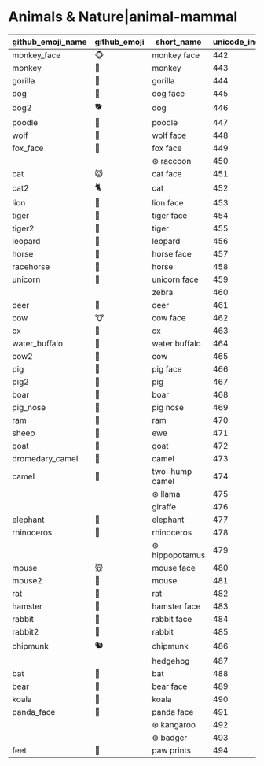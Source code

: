 # Animals & Nature|animal-mammal

|github_emoji_name|github_emoji|short_name|unicode_index|
|---|---|---|---|
|monkey_face|:monkey_face:|monkey face|442|
|monkey|:monkey:|monkey|443|
|gorilla|:gorilla:|gorilla|444|
|dog|:dog:|dog face|445|
|dog2|:dog2:|dog|446|
|poodle|:poodle:|poodle|447|
|wolf|:wolf:|wolf face|448|
|fox_face|:fox_face:|fox face|449|
|||⊛ raccoon|450|
|cat|:cat:|cat face|451|
|cat2|:cat2:|cat|452|
|lion|:lion:|lion face|453|
|tiger|:tiger:|tiger face|454|
|tiger2|:tiger2:|tiger|455|
|leopard|:leopard:|leopard|456|
|horse|:horse:|horse face|457|
|racehorse|:racehorse:|horse|458|
|unicorn|:unicorn:|unicorn face|459|
|||zebra|460|
|deer|:deer:|deer|461|
|cow|:cow:|cow face|462|
|ox|:ox:|ox|463|
|water_buffalo|:water_buffalo:|water buffalo|464|
|cow2|:cow2:|cow|465|
|pig|:pig:|pig face|466|
|pig2|:pig2:|pig|467|
|boar|:boar:|boar|468|
|pig_nose|:pig_nose:|pig nose|469|
|ram|:ram:|ram|470|
|sheep|:sheep:|ewe|471|
|goat|:goat:|goat|472|
|dromedary_camel|:dromedary_camel:|camel|473|
|camel|:camel:|two-hump camel|474|
|||⊛ llama|475|
|||giraffe|476|
|elephant|:elephant:|elephant|477|
|rhinoceros|:rhinoceros:|rhinoceros|478|
|||⊛ hippopotamus|479|
|mouse|:mouse:|mouse face|480|
|mouse2|:mouse2:|mouse|481|
|rat|:rat:|rat|482|
|hamster|:hamster:|hamster face|483|
|rabbit|:rabbit:|rabbit face|484|
|rabbit2|:rabbit2:|rabbit|485|
|chipmunk|:chipmunk:|chipmunk|486|
|||hedgehog|487|
|bat|:bat:|bat|488|
|bear|:bear:|bear face|489|
|koala|:koala:|koala|490|
|panda_face|:panda_face:|panda face|491|
|||⊛ kangaroo|492|
|||⊛ badger|493|
|feet|:feet:|paw prints|494|

